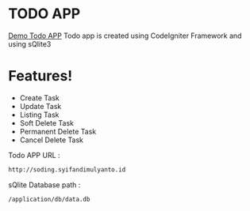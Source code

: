 # TODO APP
[Demo Todo APP](http://soding.syifandimulyanto.id)
Todo app is created using CodeIgniter Framework and using sQlite3

# Features!
    
  - Create Task
  - Update Task
  - Listing Task
  - Soft Delete Task
  - Permanent Delete Task
  - Cancel Delete Task


Todo APP URL : 
```sh
http://soding.syifandimulyanto.id
```

sQlite Database path : 
```sh
/application/db/data.db
```
